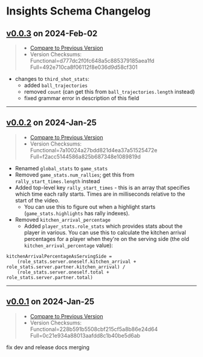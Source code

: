 # Insights Schema Changelog

## [v0.0.3](https://github.com/pbv-public/insights/releases/tag/v0.0.3) on 2024-Feb-02
> * [Compare to Previous Version](https://github.com/pbv-public/insights/compare/v0.0.2...v0.0.3?expand=1)
> * Version Checksums: Functional=d777dc2f0fc648a5c885379185aea1fd Full=492e710ca8f06112f8e036d9d58cf301

* changes to `third_shot_stats`:
  * added `ball_trajectories`
  * removed `count` (can get this from `ball_trajectories.length` instead)
  * fixed grammar error in description of this field

-------------------------------------
## [v0.0.2](https://github.com/pbv-public/insights/releases/tag/v0.0.2) on 2024-Jan-25
> * [Compare to Previous Version](https://github.com/pbv-public/insights/compare/v0.0.1...v0.0.2?expand=1)
> * Version Checksums: Functional=7a10024a27bdd821d4ea37a51525472e Full=f2acc5144586a825b687348e1089819d

* Renamed `global_stats` to `game_stats`
* Removed `game_stats.num_rallies`; get this from `rally_start_times.length` instead
* Added top-level key `rally_start_times` - this is an array that specifies which time each rally starts. Times are in milliseconds relative to the start of the video.
    * You can use this to figure out when a highlight starts (`game_stats.highlights` has rally indexes).
* Removed `kitchen_arrival_percentage`
    * Added `player_stats.role_stats` which provides stats about the player in various. You can use this to calculate the kitchen arrival percentages for a player when they're on the serving side (the old `kitchen_arrival_percentage` value):

```
kitchenArrivalPercentageAsServingSide = 
    (role_stats.server.oneself.kitchen_arrival + role_stats.server.partner.kitchen_arrival) / 
    (role_stats.server.oneself.total + role_stats.server.partner.total)
```

-------------------------------------
## [v0.0.1](https://github.com/pbv-public/insights/releases/tag/v0.0.1) on 2024-Jan-25
> * [Compare to Previous Version](https://github.com/pbv-public/insights/compare/v0.0.1^...v0.0.1?expand=1)
> * Version Checksums: Functional=228b591b5508cbf215cf5a8b86e24d64 Full=0c21e934a88013aafdd8c1b40be5d6ab

fix dev and release docs merging

